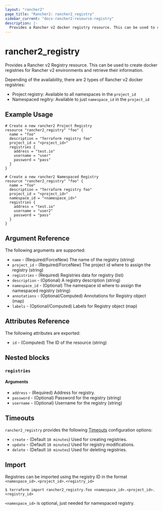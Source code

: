 ```yaml
---
layout: "rancher2"
page_title: "Rancher2: rancher2_registry"
sidebar_current: "docs-rancher2-resource-registry"
description: |-
  Provides a Rancher v2 docker registry resource. This can be used to create docker registries for Rancher v2 environments and retrieve their information.
---
```


# rancher2\_registry

Provides a Rancher v2 Registry resource. This can be used to create docker registries for Rancher v2 environments and retrieve their information.

Depending of the availability, there are 2 types of Rancher v2 docker registries:
- Project registry: Available to all namespaces in the `project_id`
- Namespaced regitry: Available to just `namespace_id` in the `project_id`

## Example Usage

```hcl
# Create a new rancher2 Project Registry
resource "rancher2_registry" "foo" {
  name = "foo"
  description = "Terraform registry foo"
  project_id = "<project_id>"
  registries {
    address = "test.io"
    username = "user"
    password = "pass"
  }
}
```

```hcl
# Create a new rancher2 Namespaced Registry
resource "rancher2_registry" "foo" {
  name = "foo"
  description = "Terraform registry foo"
  project_id = "<project_id>"
  namespace_id = "<namespace_id>"
  registries {
    address = "test.io"
    username = "user2"
    password = "pass"
  }
}
```

## Argument Reference

The following arguments are supported:

* `name` - (Required/ForceNew) The name of the registry (string)
* `project_id` - (Required/ForceNew) The project id where to assign the registry (string)
* `registries` - (Required) Registries data for registry (list)
* `description` - (Optional) A registry description (string)
* `namespace_id` - (Optional) The namespace id where to assign the namespaced registry (string)
* `annotations` - (Optional/Computed) Annotations for Registry object (map)
* `labels` - (Optional/Computed) Labels for Registry object (map)

## Attributes Reference

The following attributes are exported:

* `id` - (Computed) The ID of the resource (string)

## Nested blocks

### `registries`

#### Arguments

* `address` - (Required) Address for registry.
* `password` - (Optional) Password for the registry (string)
* `username` - (Optional) Username for the registry (string)

## Timeouts

`rancher2_registry` provides the following
[Timeouts](https://www.terraform.io/docs/configuration/resources.html#operation-timeouts) configuration options:

- `create` - (Default `10 minutes`) Used for creating registries.
- `update` - (Default `10 minutes`) Used for registry modifications.
- `delete` - (Default `10 minutes`) Used for deleting registries.

## Import

Registries can be imported using the registry ID in the format `<namespace_id>.<project_id>.<registry_id>`

```
$ terraform import rancher2_registry.foo <namespace_id>.<project_id>.<registry_id>
```

`<namespace_id>` is optional, just needed for namespaced registry.

